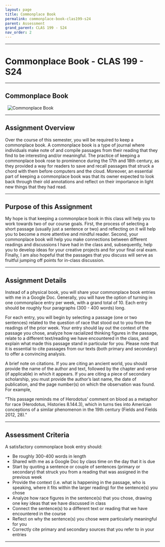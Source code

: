 ```yaml
---
layout: page
title: Commonplace Book
permalink: commonplace-book-clas199-s24
parent: Assessment
grand_parent: CLAS 199 - S24
nav_order: 2
---
```

***

# Commonplace Book - CLAS 199 - S24

***

## Commonplace Book
&nbsp;
![Commonplace Book](https://upload.wikimedia.org/wikipedia/commons/thumb/5/50/Commonplace_book_mid_17th_century.jpg/800px-Commonplace_book_mid_17th_century.jpg)

***

## Assignment Overview

Over the course of this semester, you will be required to keep a commonplace book. A commonplace book is a type of journal where individuals make note of and compile passages from their reading that they find to be interesting and/or meaningful. The practice of keeping a commonplace book rose to prominence during the 17th and 18th century, as they provided a way for readers to save and recall passages that struck a chord with them before computers and the cloud. Moreover, an essential part of keeping a commonplace book was that its owner expected to look back through their old annotations and reflect on their importance in light new things that they had read.

***

## Purpose of this Assignment

My hope is that keeping a commonplace book in this class will help you to work towards two of our course goals. First, the process of selecting a short passage (usually just a sentence or two) and reflecting on it will help you to become a more attentive and mindful reader. Second, your commonplace book will help you make connections between different readings and discussions I have had in the class and, subsequently, help you to develop ideas for your creative projects and for your final oral exam. Finally, I am also hopeful that the passages that you discuss will serve as fruitful jumping off points for in-class discussion.

***

## Assignment Details

Instead of a physical book, you will share your commonplace book entries with me in a Google Doc. Generally, you will have the option of turning in one commonplace entry per week, with a grand total of 10. Each entry should be roughly four paragraphs (300 - 400 words) long.

For each entry, you will begin by selecting a passage (one or two sentences) related to the question of race that stood out to you from the readings of the prior week. Your entry should lay out the context of the passage you chose, analyze how racialized thinking figures in the passage, relate to a different text/reading we have encountered in the class, and explain what made this passage stand in particular for you. Please note that it is essential to cite passages from our texts (both primary and secondary) to offer a convincing analysis.

A brief note on citations. If you are citing an ancient world, you should provide the name of the author and text, followed by the chapter and verse (if applicable) in which it appears. If you are citing a piece of secondary scholarship, you must provide the author’s last name, the date of publication, and the page number(s) on which the observation was found. For example,

“This passage reminds me of Herodotus' comment on blood as a metaphor for race (Herodotus, Histories 8.144.3), which in turns ties into American conceptions of a similar phenomenon in the 19th century (Fields and Fields 2012, 28)."

***

## Assessment Criteria

A satisfactory commonplace book entry should:

- Be roughly 300-400 words in length
- Shared with me as a Google Doc by class time on the day that it is due
- Start by quoting a sentence or couple of sentences (primary or secondary) that struck you from a reading that was assigned in the previous week
- Provide the context (i.e. what is happening in the passage, who is speaking, where it fits within the larger reading) for the sentence(s) you chose
- Analyze how race figures in the sentence(s) that you chose, drawing one key ideas that we have discussed in class
- Connect the sentence(s) to a different text or reading that we have encountered in the course 
- Reflect on why the sentence(s) you chose were particularly meaningful for you
- Correctly cite primary and secondary sources that you refer to in your entries

***

